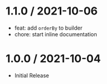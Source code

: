 # 1.1.0 / 2021-10-06
- feat: add `orderBy` to builder
- chore: start inline documentation

# 1.0.0 / 2021-10-04
- Initial Release